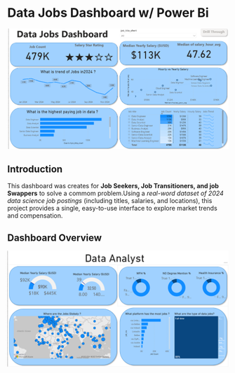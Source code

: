 
# Data Jobs Dashboard w/ Power Bi

![Dashboard Page 1](/Images/Project1%20picture1.png)

## Introduction
This dashboard was creates for **Job Seekers, Job Transitioners, and job Swappers** to solve a commom problem.Using a *real-word dataset of 2024 data science job postings* (including titles, salaries, and locations), this project provides a single, easy-to-use interface to explore market trends and compensation.

## Dashboard Overview

![Dashboard Page 1](/Images/Project1%20picture2.png)

